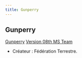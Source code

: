 ```yaml
---
title: Gunperry
---
```


Gunperry
--------


[Gunperry](javascript:change_image_m('images/stories/saga/msgundam/mechas/gunperry.png');) [Version 08th MS Team](javascript:change_image_m('images/stories/saga/msgundam/mechas/gunperry08th.png');)          


- Créateur : Fédération Terrestre.

